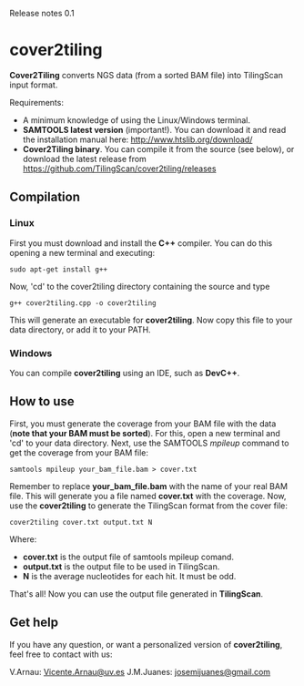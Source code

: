 Release notes 0.1

# cover2tiling

**Cover2Tiling** converts NGS data (from a sorted BAM file) into TilingScan input format.

Requirements:

- A minimum knowledge of using the Linux/Windows terminal.
- **SAMTOOLS latest version** (important!). You can download it and read the installation manual here: http://www.htslib.org/download/
- **Cover2Tiling binary**. You can compile it from the source (see below), or download the latest release from https://github.com/TilingScan/cover2tiling/releases



## Compilation

### Linux

First you must download and install the **C++** compiler. You can do this opening a new terminal and executing:
```
sudo apt-get install g++
```

Now, 'cd' to the cover2tiling directory containing the source and type 

```
g++ cover2tiling.cpp -o cover2tiling 
```

This will generate an executable for **cover2tiling**. Now copy this file to your data directory, or add it to your PATH.


### Windows

You can compile **cover2tiling** using an IDE, such as **DevC++**. 



## How to use

First, you must generate the coverage from your BAM file with the data (**note that your BAM must be sorted**). For this, open a new terminal and 'cd' to your data directory. Next, use the SAMTOOLS *mpileup* command to get the coverage from your BAM file:

```
samtools mpileup your_bam_file.bam > cover.txt
```
Remember to replace **your_bam_file.bam** with the name of your real BAM file.
This will generate you a file named **cover.txt** with the coverage. Now, use the **cover2tiling** to generate the TilingScan format from the cover file:

```
cover2tiling cover.txt output.txt N
```

Where:
- **cover.txt** is the output file of samtools mpileup comand.
- **output.txt** is the output file to be used in TilingScan.
- **N** is the average nucleotides for each hit. It must be odd.

That's all! Now you can use the output file generated in **TilingScan**.



## Get help

If you have any question, or want a personalized version of **cover2tiling**, feel free to contact with us:

V.Arnau: Vicente.Arnau@uv.es 
J.M.Juanes: josemijuanes@gmail.com 




